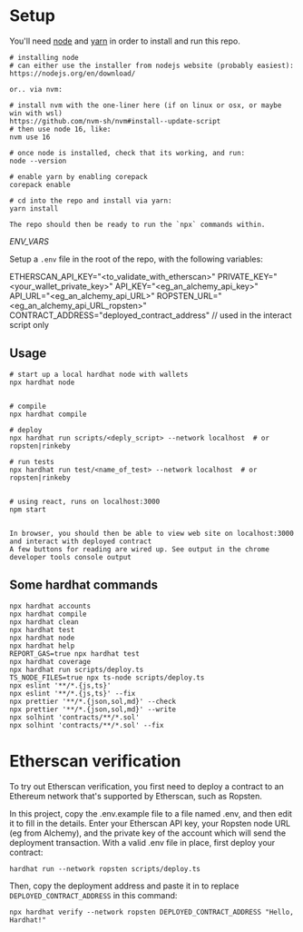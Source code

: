 # Setup

You'll need [node](https://nodejs.org/en/download/) and [yarn](https://yarnpkg.com/getting-started/usage) in order to install and run this repo.  

```
# installing node
# can either use the installer from nodejs website (probably easiest):
https://nodejs.org/en/download/

or.. via nvm:

# install nvm with the one-liner here (if on linux or osx, or maybe win with wsl)
https://github.com/nvm-sh/nvm#install--update-script
# then use node 16, like:
nvm use 16

# once node is installed, check that its working, and run:
node --version

# enable yarn by enabling corepack
corepack enable

# cd into the repo and install via yarn:
yarn install

The repo should then be ready to run the `npx` commands within.
```

*ENV_VARS*

Setup a `.env` file in the root of the repo, with the following variables:

ETHERSCAN_API_KEY="<to_validate_with_etherscan>"
PRIVATE_KEY="<your_wallet_private_key>"
API_KEY="<eg_an_alchemy_api_key>"
API_URL="<eg_an_alchemy_api_URL>"
ROPSTEN_URL="<eg_an_alchemy_api_URL_ropsten>"
CONTRACT_ADDRESS="deployed_contract_address"  // used in the interact script only


## Usage

```
# start up a local hardhat node with wallets
npx hardhat node


# compile
npx hardhat compile

# deploy
npx hardhat run scripts/<deply_script> --network localhost  # or ropsten|rinkeby

# run tests
npx hardhat run test/<name_of_test> --network localhost  # or ropsten|rinkeby


# using react, runs on localhost:3000
npm start


In browser, you should then be able to view web site on localhost:3000 and interact with deployed contract
A few buttons for reading are wired up. See output in the chrome developer tools console output

```



## Some hardhat commands

```shell
npx hardhat accounts
npx hardhat compile
npx hardhat clean
npx hardhat test
npx hardhat node
npx hardhat help
REPORT_GAS=true npx hardhat test
npx hardhat coverage
npx hardhat run scripts/deploy.ts
TS_NODE_FILES=true npx ts-node scripts/deploy.ts
npx eslint '**/*.{js,ts}'
npx eslint '**/*.{js,ts}' --fix
npx prettier '**/*.{json,sol,md}' --check
npx prettier '**/*.{json,sol,md}' --write
npx solhint 'contracts/**/*.sol'
npx solhint 'contracts/**/*.sol' --fix
```

# Etherscan verification

To try out Etherscan verification, you first need to deploy a contract to an Ethereum network that's supported by Etherscan, such as Ropsten.

In this project, copy the .env.example file to a file named .env, and then edit it to fill in the details. Enter your Etherscan API key, your Ropsten node URL (eg from Alchemy), and the private key of the account which will send the deployment transaction. With a valid .env file in place, first deploy your contract:

```shell
hardhat run --network ropsten scripts/deploy.ts
```

Then, copy the deployment address and paste it in to replace `DEPLOYED_CONTRACT_ADDRESS` in this command:

```shell
npx hardhat verify --network ropsten DEPLOYED_CONTRACT_ADDRESS "Hello, Hardhat!"
```

